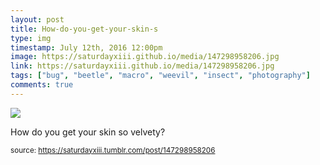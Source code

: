 ```yaml
---
layout: post
title: How-do-you-get-your-skin-s
type: img
timestamp: July 12th, 2016 12:00pm
image: https://saturdayxiii.github.io/media/147298958206.jpg
link: https://saturdayxiii.github.io/media/147298958206.jpg
tags: ["bug", "beetle", "macro", "weevil", "insect", "photography"]
comments: true
---
```

<img src="https://saturdayxiii.github.io/media/147298958206.jpg"/>

How do you get your skin so velvety?
 
  
<small>source: https://saturdayxiii.tumblr.com/post/147298958206</small>